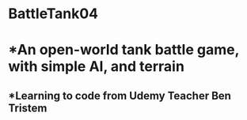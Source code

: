# BattleTank04
# *An open-world tank battle game, with simple AI, and terrain

## *Learning to code from Udemy Teacher Ben Tristem
